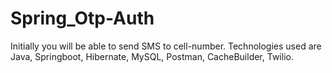 # Spring_Otp-Auth
Initially you will be able to send SMS to cell-number. Technologies used are Java, Springboot, Hibernate, MySQL, Postman, CacheBuilder, Twilio.
